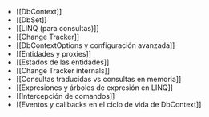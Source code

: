 - [[DbContext]]
- [[DbSet]]
- [[LINQ (para consultas)]]
- [[Change Tracker]]
- [[DbContextOptions y configuración avanzada]]
- [[Entidades y proxies]]
- [[Estados de las entidades]]
- [[Change Tracker internals]]
- [[Consultas traducidas vs consultas en memoria]]
- [[Expresiones y árboles de expresión en LINQ]]
- [[Intercepción de comandos]]
- [[Eventos y callbacks en el ciclo de vida de DbContext]]
